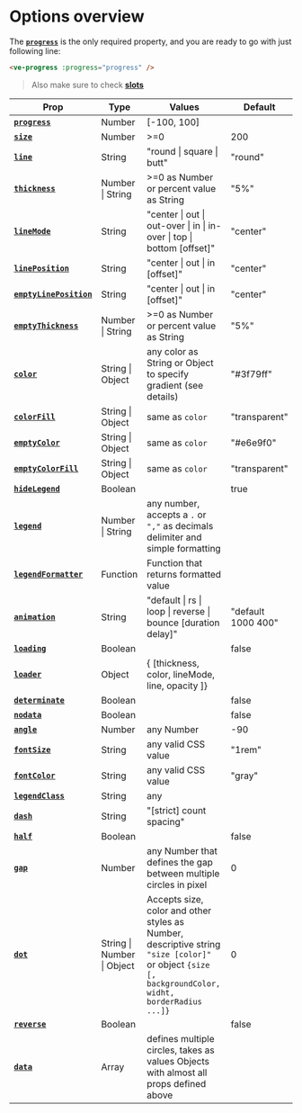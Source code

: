 # Options overview

The **[`progress`](./progress)** is the only required property, and you are ready to go with just following line:

```html
<ve-progress :progress="progress" />
```

> Also make sure to check **[slots](../slots/default)**

| Prop                                              | Type                       | Values                                                                                                                                              | Default            |
|---------------------------------------------------| -------------------------- | --------------------------------------------------------------------------------------------------------------------------------------------------- | ------------------ |
| **[`progress`](./progress)**                   | Number                     | \[-100, 100]                                                                                                                                        |                    |
| **[`size`](./size)**                           | Number                     | >=0                                                                                                                                                 | 200                |
| **[`line`](./line)**                           | String                     | "round \| square \| butt"                                                                                                                           | "round"            |
| **[`thickness`](./thickness)**                 | Number \| String           | \>=0 as Number or percent value as String                                                                                                           | "5%"               |
| **[`lineMode`](./lineMode)**                   | String                     | "center \| out \| out-over \| in \| in-over \| top \| bottom [offset]"                                                                              | "center"           |
| **[`linePosition`](./linePosition)**           | String                     | "center \| out \| in [offset]"                                                                                                                      | "center"           |
| **[`emptyLinePosition`](./emptyLinePosition)** | String                     | "center \| out \| in [offset]"                                                                                                                      | "center"           |
| **[`emptyThickness`](./emptyThickness)**       | Number \| String           | \>=0 as Number or percent value as String                                                                                                           | "5%"               |
| **[`color`](./color)**                         | String \| Object           | any color as String or Object to specify gradient (see details)                                                                                     | "#3f79ff"          |
| **[`colorFill`](./colorFill)**                 | String \| Object           | same as `color`                                                                                                                                     | "transparent"      |
| **[`emptyColor`](./emptyColor)**               | String \| Object           | same as `color`                                                                                                                                     | "#e6e9f0"          |
| **[`emptyColorFill`](./emptyColorFill)**       | String \| Object           | same as `color`                                                                                                                                     | "transparent"      |
| **[`hideLegend`](./hideLegend)**               | Boolean                    |                                                                                                                                                     | true               |
| **[`legend`](./legend)**                       | Number \| String           | any number, accepts a `.` or `","` as decimals delimiter and simple formatting                                                                      |                    |
| **[`legendFormatter`](./legendFormatter)**     | Function                   | Function that returns formatted value                                                                                                               |                    |
| **[`animation`](./animation)**                 | String                     | "default \| rs \| loop \| reverse \| bounce [duration delay]"                                                                                       | "default 1000 400" |
| **[`loading`](./loading)**                     | Boolean                    |                                                                                                                                                     | false              |
| **[`loader`](./loader)**                       | Object                     | { [thickness, color, lineMode, line, opacity ]}                                                                                                     |                    |
| **[`determinate`](./determinate)**             | Boolean                    |                                                                                                                                                     | false              |
| **[`nodata`](./nodata)**                       | Boolean                    |                                                                                                                                                     | false              |
| **[`angle`](./angle)**                         | Number                     | any Number                                                                                                                                          | -90                |
| **[`fontSize`](./fontSize)**                   | String                     | any valid CSS value                                                                                                                                 | "1rem"             |
| **[`fontColor`](./fontColor)**                 | String                     | any valid CSS value                                                                                                                                 | "gray"             |
| **[`legendClass`](./legendClass)**             | String                     | any                                                                                                                                                 |                    |
| **[`dash`](./dash)**                           | String                     | "[strict] count spacing"                                                                                                                            |                    |
| **[`half`](./half)**                           | Boolean                    |                                                                                                                                                     | false              |
| **[`gap`](./gap)**                             | Number                     | any Number that defines the gap between multiple circles in pixel                                                                                   | 0                  |
| **[`dot`](./dot)**                             | String \| Number \| Object | Accepts size, color and other styles as Number, descriptive string `"size [color]"` or object `{size [, backgroundColor, widht, borderRadius ...]}` | 0                  |
| **[`reverse`](./reverse)**                     | Boolean                    |                                                                                                                                                     | false              |
| **[`data`](./data)**                           | Array                      | defines multiple circles, takes as values Objects with almost all props defined above                                                               |                    |
